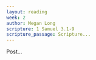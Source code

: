 ```yaml
---
layout: reading
week: 2
author: Megan Long
scripture: 1 Samuel 3.1-9
scripture_passage: Scripture...
---
```


Post...

